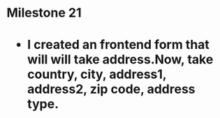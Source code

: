<h1>Milestone 21<h1/>

* I created an frontend form that will will take address.Now, 
take country, city, address1, address2, zip code, address type.
